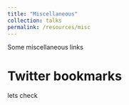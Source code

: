 ```yaml
---
title: "Miscellaneous"
collection: talks
permalink: /resources/misc
---
```


Some miscellaneous links

Twitter bookmarks
======
lets check


